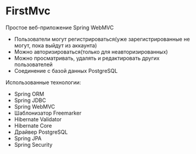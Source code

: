 # FirstMvc
Простое веб-приложение Spring WebMVC  
- Пользователи могут регистрироваться(уже зарегистрированные не могут, пока выйдут из аккаунта)
- Можно авторизироваться(только для неавторизированных)
- Можно просматривать, удалять и редактировать других пользователей
- Соединение с базой данных PostgreSQL  
  
Использованные технологии:
+ Spring ORM
+ Spring JDBC
+ Spring WebMVC
+ Шаблонизатор Freemarker
+ Hibernate Validator
+ Hibernate Core
+ Драйвер PostgreSQL
+ Spring JPA
+ Spring Security

